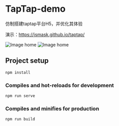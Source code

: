 # TapTap-demo
仿制搭建taptap平台H5，并优化其体验

演示：https://jsmask.github.io/taptap/


![Image home](http://pic.yupoo.com/jsmask/76f4afb0/7a3e5f03.png)
![Image home](http://pic.yupoo.com/jsmask/e5584fac/a0d4d4d7.png)

## Project setup
```
npm install
```

### Compiles and hot-reloads for development
```
npm run serve
```

### Compiles and minifies for production
```
npm run build
```
